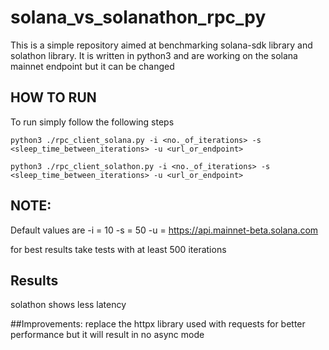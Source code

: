 # solana_vs_solanathon_rpc_py
This is a simple repository aimed at benchmarking solana-sdk library and solathon library.
It is written in python3 and are working on the solana mainnet endpoint but it can be changed

## HOW TO RUN
To run simply follow the following steps
```
python3 ./rpc_client_solana.py -i <no._of_iterations> -s <sleep_time_between_iterations> -u <url_or_endpoint>

python3 ./rpc_client_solathon.py -i <no._of_iterations> -s <sleep_time_between_iterations> -u <url_or_endpoint>
```
## NOTE:
Default values are
-i = 10
-s = 50
-u = https://api.mainnet-beta.solana.com

for best results take tests with at least 500 iterations

## Results
solathon shows less latency

##Improvements:
replace the httpx library used with requests for better performance but it will result in no async mode
